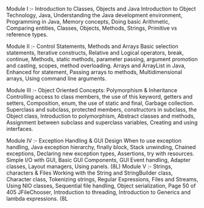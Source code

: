 Module I :-
Introduction to Classes, Objects and Java
Introduction to Object Technology, Java, Understanding the Java development environment,
Programming in Java, Memory concepts, Doing basic Arithmetic, Comparing entities, Classes,
Objects, Methods, Strings, Primitive vs reference types.

Module II :-
Control Statements, Methods and Arrays
Basic selection statements, Iterative constructs, Relative and Logical operators, break, continue,
Methods, static methods, parameter passing, argument promotion and casting, scopes, method
overloading. Arrays and ArrayList in Java, Enhanced for statement, Passing arrays to methods,
Multidimensional arrays, Using command line arguments.

Module III :-
Object Oriented Concepts: Polymorphism & Inheritance
Controlling access to class members, the use of this keyword, getters and setters, Composition,
enum, the use of static and final, Garbage collection. Superclass and subclass, protected members,
constructors in subclass, the Object class, Introduction to polymorphism, Abstract classes and
methods, Assignment between subclass and superclass variables, Creating and using interfaces.

Module IV :-
Exception Handling & GUI Design
When to use exception handling, Java exception hierarchy, finally block, Stack unwinding,
Chained exceptions, Declaring new exception types, Assertions, try with resources. Simple I/O
with GUI, Basic GUI Components, GUI Event handling, Adapter classes, Layout managers, Using
panels.
(8L)
Module V :-
Strings, characters & Files
Working with the String and StringBuilder class, Character class, Tokenizing strings, Regular
Expressions, Files and Streams, Using NIO classes, Sequential file handling, Object serialization, 
Page 50 of 405
JFileChooser, Introduction to threading, Introduction to Generics and lambda expressions.
(8L
